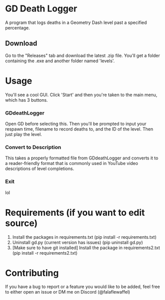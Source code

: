 # GD Death Logger
A program that logs deaths in a Geometry Dash level past a specified percentage.

## Download
Go to the "Releases" tab and download the latest .zip file. You'll get a folder containing the .exe and another folder named 'levels'.

# Usage
You'll see a cool GUI. Click 'Start' and then you're taken to the main menu, which has 3 buttons.

### GDdeathLogger
Open GD before selecting this. Then you'll be prompted to input your respawn time, filename to record deaths to, and the ID of the level. Then just play the level.

### Convert to Description
This takes a properly formatted file from GDdeathLogger and converts it to a reader-friendly format that is commonly used in YouTube video descriptions of level completions.

### Exit
lol

# Requirements (if you want to edit source)
1. Install the packages in requirements.txt (pip install -r requirements.txt)
2. Uninstall gd.py (current version has issues) (pip uninstall gd.py)
3. [Make sure to have git installed] Install the package in requirements2.txt (pip install -r requirements2.txt)

# Contributing
If you have a bug to report or a feature you would like to be added, feel free to either open an issue or DM me on Discord (@falaflewaffel)
